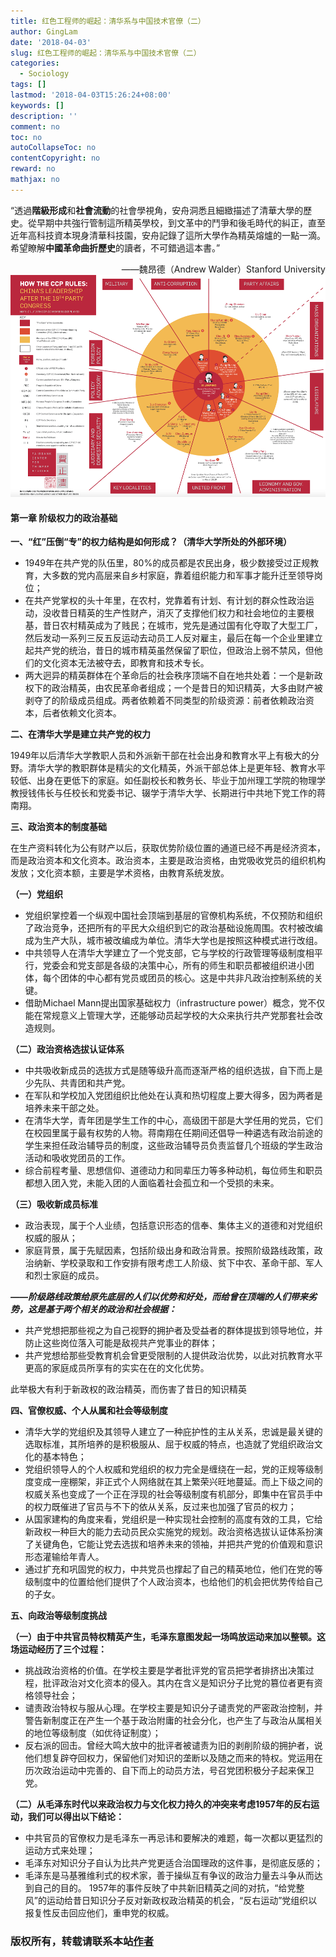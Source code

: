 ```yaml
---
title: 红色工程师的崛起：清华系与中国技术官僚（二）
author: GingLam
date: '2018-04-03'
slug: 红色工程师的崛起：清华系与中国技术官僚（二）
categories:
  - Sociology
tags: []
lastmod: '2018-04-03T15:26:24+08:00'
keywords: []
description: ''
comment: no
toc: no
autoCollapseToc: no
contentCopyright: no
reward: no
mathjax: no
---
```


“透過**階級形成**和**社會流動**的社會學視角，安舟洞悉且細緻描述了清華大學的歷史。從早期中共強行管制這所精英學校，到文革中的鬥爭和後毛時代的糾正，直至近年高科技資本現身清華科技園，安舟記錄了這所大學作為精英熔爐的一點一滴。希望瞭解**中國革命曲折歷史**的讀者，不可錯過這本書。”

<div align=right> ——魏昂德（Andrew Walder）Stanford University </div>

<div align=center><img src="https://raw.githubusercontent.com/GingLam/Storage/master/social network.png"></div>

#### 第一章 阶级权力的政治基础

**一、“红”压倒“专”的权力结构是如何形成？（清华大学所处的外部环境）**

- 1949年在共产党的队伍里，80%的成员都是农民出身，极少数接受过正规教育，大多数的党内高层来自乡村家庭，靠着组织能力和军事才能升迁至领导岗位；
- 在共产党掌权的头十年里，在农村，党靠着有计划、有计划的群众性政治运动，没收昔日精英的生产性财产，消灭了支撑他们权力和社会地位的主要根基，昔日农村精英成为了贱民；在城市，党先是通过国有化夺取了大型工厂，然后发动一系列三反五反运动去动员工人反对雇主，最后在每一个企业里建立起共产党的统治，昔日的城市精英虽然保留了职位，但政治上弱不禁风，但他们的文化资本无法被夺去，即教育和技术专长。
- 两大迥异的精英群体在个革命后的社会秩序顶端不自在地共处着：一个是新政权下的政治精英，由农民革命者组成；一个是昔日的知识精英，大多由财产被剥夺了的阶级成员组成。两者依赖着不同类型的阶级资源：前者依赖政治资本，后者依赖文化资本。

<!--more-->

**二、在清华大学是建立共产党的权力**

1949年以后清华大学教职人员和外派新干部在社会出身和教育水平上有极大的分野。清华大学的教职群体是精尖的文化精英，外派干部总体上是更年轻、教育水平较低、出身在更低下的家庭。如任副校长和教务长、毕业于加州理工学院的物理学教授钱伟长与任校长和党委书记、辍学于清华大学、长期进行中共地下党工作的蒋南翔。

**三、政治资本的制度基础**

在生产资料转化为公有财产以后，获取优势阶级位置的通道已经不再是经济资本，而是政治资本和文化资本。政治资本，主要是政治资格，由党吸收党员的组织机构发放；文化资本额，主要是学术资格，由教育系统发放。

**（一）党组织**

- 党组织掌控着一个纵观中国社会顶端到基层的官僚机构系统，不仅预防和组织了政治竞争，还把所有的平民大众组织到它的政治基础设施周围。农村被改编成为生产大队，城市被改编成为单位。清华大学也是按照这种模式进行改组。
- 中共领导人在清华大学建立了一个党支部，它与学校的行政管理等级制度相平行，党委会和党支部是各级的决策中心，所有的师生和职员都被组织进小团体，每个团体的中心都有党员或团员的核心。这是中共非凡政治控制系统的关键。
- 借助Michael Mann提出国家基础权力（infrastructure power）概念，党不仅能在常规意义上管理大学，还能够动员起学校的大众来执行共产党那套社会改造规则。

**（二）政治资格选拔认证体系**

- 中共吸收新成员的选拔方式是随等级升高而逐渐严格的组织选拔，自下而上是少先队、共青团和共产党。
- 在军队和学校加入党团组织比他处在认真和热切程度上要大得多，因为两者是培养未来干部之处。
- 在清华大学，青年团是学生工作的中心，高级团干部是大学任用的党员，它们在校园里属于最有权势的人物。蒋南翔在任期间还倡导一种遴选有政治前途的学生来担任政治辅导员的制度，这些政治辅导员负责监督几个班级的学生政治活动和吸收党团员的工作。
- 综合前程考量、思想信仰、道德动力和同辈压力等多种动机，每位师生和职员都想入团入党，未能入团的人面临着社会孤立和一个受损的未来。

**（三）吸收新成员标准**

- 政治表现，属于个人业绩，包括意识形态的信奉、集体主义的道德和对党组织权威的服从；
- 家庭背景，属于先赋因素，包括阶级出身和政治背景。按照阶级路线政策，政治纳新、学校录取和工作安排有限考虑工人阶级、贫下中农、革命干部、军人和烈士家庭的成员。

***——阶级路线政策给原先底层的人们以优势和好处，而给曾在顶端的人们带来劣势，这是基于两个相关的政治和社会根据：***

- 共产党想把那些视之为自己视野的拥护者及受益者的群体提拔到领导地位，并防止这些岗位落入可能是敌视共产党事业的群体；
- 共产党想给那些受教育机会曾更受限制的人提供政治优势，以此对抗教育水平更高的家庭成员所享有的实实在在的文化优势。

此举极大有利于新政权的政治精英，而伤害了昔日的知识精英

**四、官僚权威、个人从属和社会等级制度**

- 清华大学的党组织及其领导人建立了一种庇护性的主从关系，忠诚是最关键的选取标准，其所培养的是积极服从、屈于权威的特点，也造就了党组织政治文化的基本特色；
- 党组织领导人的个人权威和党组织的权力完全是缠绕在一起，党的正规等级制度变成一座棚架，非正式个人网络就在其上繁荣兴旺地蔓延。而上下级之间的权威关系也变成了一个正在浮现的社会等级制度有机部分，即集中在官员手中的权力既催进了官员与不下的依从关系，反过来也加强了官员的权力；
- 从国家建构的角度来看，党组织是一种实现社会控制的高度有效的工具，它给新政权一种巨大的能力去动员民众实施党的规划。政治资格选拔认证体系扮演了关键角色，它能让党去选拔和培养未来的领袖，并把共产党的价值观和意识形态灌输给年青人。
- 通过扩充和巩固党的权力，中共党员也撑起了自己的精英地位，他们在党的等级制度中的位置给他们提供了个人政治资本，也给他们的机会把优势传给自己的子女。

**五、向政治等级制度挑战**

**（一）由于中共官员特权精英产生，毛泽东意图发起一场鸣放运动来加以整顿。这场运动经历了三个过程：**

- 挑战政治资格的价值。在学校主要是学者批评党的官员把学者排挤出决策过程，批评政治对文化资本的侵入。其内在含义是知识分子比党的篡位者更有资格领导社会；
- 谴责政治特权与服从心理。在学校主要是知识分子谴责党的严密政治控制，并警告新制度正在产生一个基于政治附庸的社会分化，也产生了与政治从属相关的地位等级制度（如优待证制度）；
- 反右派的回击。曾经大鸣大放中的批评者被谴责为旧的剥削阶级的拥护者，说他们想复辟夺回权力，保留他们对知识的垄断以及随之而来的特权。党运用在历次政治运动中完善的、自下而上的动员方法，号召党团积极分子起来保卫党。

**（二）从毛泽东时代以来政治权力与文化权力持久的冲突来考虑1957年的反右运动，我们可以得出以下结论：**

- 中共官员的官僚权力是毛泽东一再忌讳和要解决的难题，每一次都以更猛烈的运动方式来处理；
- 毛泽东对知识分子自认为比共产党更适合治国理政的这件事，是彻底反感的；
- 毛泽东是马基雅维利式的权术家，善于操纵互有争议的政治力量去斗争从而达到自己的目的。
1957年的事件反映了中共新旧精英之间的对抗，“给党整风”的运动给昔日知识分子反对新政权政治精英的机会，“反右运动”党组织以报复性反击回应他们，重申党的权威。

### 版权所有，转载请联系本站[作者](mailto:linj83@mail2.sysu.edu.cn)

